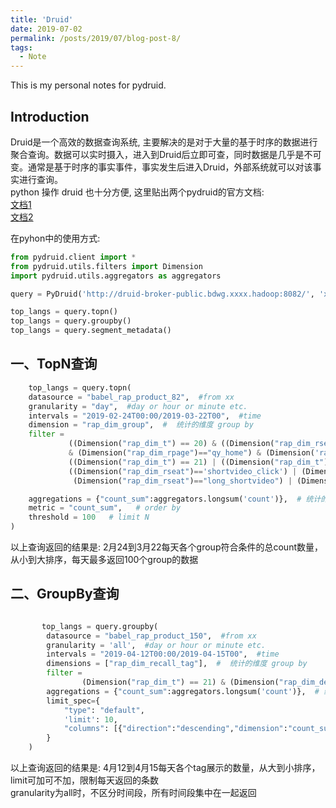 ```yaml
---
title: 'Druid'
date: 2019-07-02
permalink: /posts/2019/07/blog-post-8/
tags:
  - Note
---
```


This is my personal notes for pydruid. 


Introduction
------
Druid是一个高效的数据查询系统, 主要解决的是对于大量的基于时序的数据进行聚合查询。数据可以实时摄入，进入到Druid后立即可查，同时数据是几乎是不可变。通常是基于时序的事实事件，事实发生后进入Druid，外部系统就可以对该事实进行查询。  
python 操作 druid 也十分方便, 这里贴出两个pydruid的官方文档:  
[文档1](https://druid.apache.org/blog/2014/04/15/intro-to-pydruid.html)  
[文档2](https://pythonhosted.org/pydruid/) 

在pyhon中的使用方式:  
```python
from pydruid.client import *
from pydruid.utils.filters import Dimension
import pydruid.utils.aggregators as aggregators

query = PyDruid('http://druid-broker-public.bdwg.xxxx.hadoop:8082/', 'xxxxx')

top_langs = query.topn()
top_langs = query.groupby()
top_langs = query.segment_metadata()

```

一、TopN查询
------

```python
    top_langs = query.topn(
    datasource = "babel_rap_product_82",  #from xx
    granularity = "day",  #day or hour or minute etc.
    intervals = "2019-02-24T00:00/2019-03-22T00",  #time
    dimension = "rap_dim_group",  #  统计的维度 group by
    filter =
             ((Dimension("rap_dim_t") == 20) & ((Dimension("rap_dim_rseat")=="longvideo_click") | (Dimension("rap_dim_rseat")=="longvideo_click_blank") | (Dimension("rap_dim_rseat")=="long_shortvideo") | (Dimension("rap_dim_rseat")=="poster_shortvideo")))
             & (Dimension("rap_dim_rpage")=="qy_home") & (Dimension('rap_dim_block')=="qy_return_video") &
             ((Dimension("rap_dim_t") == 21) | ((Dimension("rap_dim_t") == 20) &
             ((Dimension("rap_dim_rseat")=='shortvideo_click') | (Dimension("rap_dim_rseat")=="replay_shortvideo") | (Dimension("rap_dim_rseat")=="poster_shortvideo") |
              (Dimension("rap_dim_rseat")=="long_shortvideo") | (Dimension("rap_dim_rseat")=="longvideo_click_blank") | (Dimension("rap_dim_rseat")=="longvideo_click")))),

    aggregations = {"count_sum":aggregators.longsum('count')},  # 统计的指标
    metric = "count_sum",   # order by
    threshold = 100   # limit N
)
```  
以上查询返回的结果是: 2月24到3月22每天各个group符合条件的总count数量，从小到大排序，每天最多返回100个group的数据  


二、GroupBy查询
------

```python

       top_langs = query.groupby(
        datasource = "babel_rap_product_150",  #from xx
        granularity = 'all',  #day or hour or minute etc.
        intervals = "2019-04-12T00:00/2019-04-15T00",  #time
        dimensions = ["rap_dim_recall_tag"],  #  统计的维度 group by
        filter =
                (Dimension("rap_dim_t") == 21) & (Dimension("rap_dim_deviceId") == deviceId),
        aggregations = {"count_sum":aggregators.longsum('count')},  # 统计的指标
        limit_spec={
            "type": "default",
            'limit': 10,
            "columns": [{"direction":"descending","dimension":"count_sum"}]
        }
    )

```  
以上查询返回的结果是: 4月12到4月15每天各个tag展示的数量，从大到小排序，limit可加可不加，限制每天返回的条数  
granularity为all时，不区分时间段，所有时间段集中在一起返回